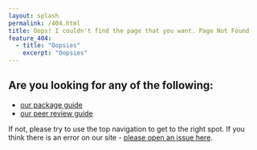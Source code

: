 ```yaml
---
layout: splash
permalink: /404.html
title: Oops! I couldn't find the page that you want. Page Not Found
feature_404:
  - title: "Oopsies"
    excerpt: "Oopsies"
---
```


## Are you looking for any of the following:

* [our package guide](https://www.pyopensci.org/python-package-guide)
* [our peer review guide](https://www.pyopensci.org/peer-review-guide)

If not, please try to use the top navigation to get to the right spot.
If you think there is an error on our site - [please open an issue here](https://github.com/pyOpenSci/pyopensci.github.io/issues).
 
